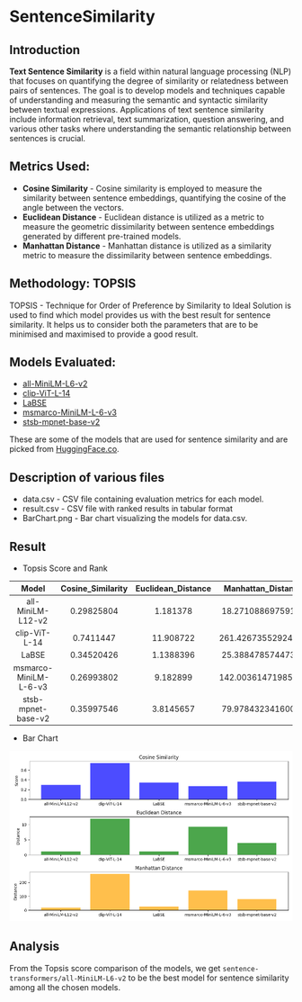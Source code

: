 # SentenceSimilarity

## Introduction
**Text Sentence Similarity** is a field within natural language processing (NLP) that focuses on quantifying the degree of similarity or relatedness between pairs of sentences. The goal is to develop models and techniques capable of understanding and measuring the semantic and syntactic similarity between textual expressions. Applications of text sentence similarity include information retrieval, text summarization, question answering, and various other tasks where understanding the semantic relationship between sentences is crucial.

## Metrics Used:
- **Cosine Similarity** - Cosine similarity is employed to measure the similarity between sentence embeddings, quantifying the cosine of the angle between the vectors.
- **Euclidean Distance** - Euclidean distance is utilized as a metric to measure the geometric dissimilarity between sentence embeddings generated by different pre-trained models.
- **Manhattan Distance** - Manhattan distance is utilized as a similarity metric to measure the dissimilarity between sentence embeddings.

## Methodology: TOPSIS
TOPSIS - Technique for Order of Preference by Similarity to Ideal Solution is used to find which model provides us with the best result for sentence similarity. It helps us to consider both the parameters that are to be minimised and maximised to provide a good result.

## Models Evaluated:
- [all-MiniLM-L6-v2](https://huggingface.co/sentence-transformers/all-MiniLM-L6-v2)
- [clip-ViT-L-14](https://huggingface.co/sentence-transformers/clip-ViT-L-14)
- [LaBSE](https://huggingface.co/sentence-transformers/LaBSE)
- [msmarco-MiniLM-L-6-v3](https://huggingface.co/sentence-transformers/msmarco-MiniLM-L-6-v3)
- [stsb-mpnet-base-v2](https://huggingface.co/sentence-transformers/stsb-mpnet-base-v2)

These are some of the models that are used for sentence similarity and are picked from [HuggingFace.co](https://huggingface.co/).

## Description of various files
- data.csv - CSV file containing evaluation metrics for each model.
- result.csv - CSV file with ranked results in tabular format
- BarChart.png - Bar chart visualizing the models for data.csv.

## Result
- Topsis Score and Rank
  
|Model|	Cosine_Similarity	| Euclidean_Distance |	Manhattan_Distance	| TOPSIS Score	| Rank |
| :---: | :---: | :---: | :---: | :---: | :---: |
| all-MiniLM-L12-v2 | 0.29825804 | 1.181378 | 18.27108869759104 | 0.48846746594755036 | 4.0 |
| clip-ViT-L-14 | 0.7411447 | 11.908722 | 261.42673552924924 | 0.5172455625582096 | 1.0 |
| LaBSE | 0.34520426 | 1.1388396 | 25.38847857447384 | 0.4891056928618681 | 3.0 |
| msmarco-MiniLM-L-6-v3 | 0.26993802 | 9.182899 | 142.00361471985283 | 0.497932354007725 | 2.0 |
| stsb-mpnet-base-v2 | 0.35997546 | 3.8145657 | 79.97843234160003 | 0.47646904965369336 | 5.0 |


- Bar Chart
  
![Bar Chart](images\similarity_comparison.png)

## Analysis
From the Topsis score comparison of the models, we get `sentence-transformers/all-MiniLM-L6-v2` to be the best model for sentence similarity among all the chosen models.